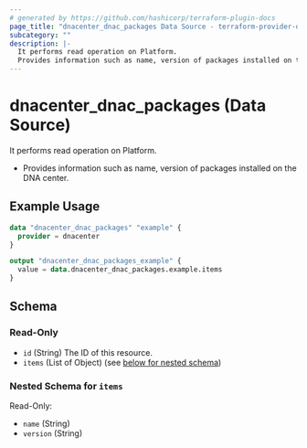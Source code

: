 ```yaml
---
# generated by https://github.com/hashicorp/terraform-plugin-docs
page_title: "dnacenter_dnac_packages Data Source - terraform-provider-dnacenter"
subcategory: ""
description: |-
  It performs read operation on Platform.
  Provides information such as name, version of packages installed on the DNA center.
---
```


# dnacenter_dnac_packages (Data Source)

It performs read operation on Platform.

- Provides information such as name, version of packages installed on the DNA center.

## Example Usage

```terraform
data "dnacenter_dnac_packages" "example" {
  provider = dnacenter
}

output "dnacenter_dnac_packages_example" {
  value = data.dnacenter_dnac_packages.example.items
}
```

<!-- schema generated by tfplugindocs -->
## Schema

### Read-Only

- `id` (String) The ID of this resource.
- `items` (List of Object) (see [below for nested schema](#nestedatt--items))

<a id="nestedatt--items"></a>
### Nested Schema for `items`

Read-Only:

- `name` (String)
- `version` (String)
